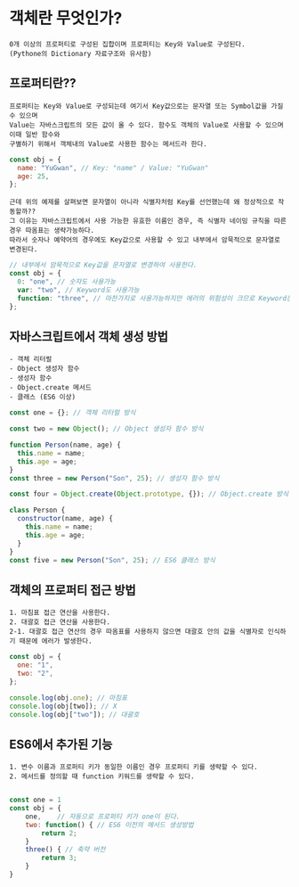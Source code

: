 # 객체란 무엇인가?

    0개 이상의 프로퍼티로 구성된 집합이며 프로퍼티는 Key와 Value로 구성된다.
    (Pythone의 Dictionary 자료구조와 유사함)

## 프로퍼티란??

    프로퍼티는 Key와 Value로 구성되는데 여기서 Key값으로는 문자열 또는 Symbol값을 가질 수 있으며
    Value는 자바스크립트의 모든 값이 올 수 있다. 함수도 객체의 Value로 사용할 수 있으며 이때 일반 함수와
    구별하기 위해서 객체내의 Value로 사용한 함수는 메서드라 한다.

```javascript
const obj = {
  name: "YuGwan", // Key: "name" / Value: "YuGwan"
  age: 25,
};
```

    근데 위의 예제를 살펴보면 문자열이 아니라 식별자처럼 Key를 선언했는데 왜 정상적으로 작동할까??
    그 이유는 자바스크립트에서 사용 가능한 유효한 이름인 경우, 즉 식별자 네이밍 규칙을 따른 경우 따옴표는 생략가능하다.
    따라서 숫자나 예약어의 경우에도 Key값으로 사용할 수 있고 내부에서 암묵적으로 문자열로 변경된다.

```javascript
// 내부에서 암묵적으로 Key값을 문자열로 변경하여 사용한다.
const obj = {
  0: "one", // 숫자도 사용가능
  var: "two", // Keyword도 사용가능
  function: "three", // 마찬가지로 사용가능하지만 에러의 위험성이 크므로 Keyword는 쓰지 않는걸로
};
```

## 자바스크립트에서 객체 생성 방법

    - 객체 리터럴
    - Object 생성자 함수
    - 생성자 함수
    - Object.create 메서드
    - 클래스 (ES6 이상)

```javascript
const one = {}; // 객체 리터럴 방식

const two = new Object(); // Object 생성자 함수 방식

function Person(name, age) {
  this.name = name;
  this.age = age;
}
const three = new Person("Son", 25); // 생성자 함수 방식

const four = Object.create(Object.prototype, {}); // Object.create 방식

class Person {
  constructor(name, age) {
    this.name = name;
    this.age = age;
  }
}
const five = new Person("Son", 25); // ES6 클래스 방식
```

## 객체의 프로퍼티 접근 방법

    1. 마침표 접근 연산을 사용한다.
    2. 대괄호 접근 연산을 사용한다.
    2-1. 대괄호 접근 연산의 경우 따옴표를 사용하지 않으면 대괄호 안의 값을 식별자로 인식하기 때문에 에러가 발생한다.

```javascript
const obj = {
  one: "1",
  two: "2",
};

console.log(obj.one); // 마침표
console.log(obj[two]); // X
console.log(obj["two"]); // 대괄호
```

## ES6에서 추가된 기능

    1. 변수 이름과 프로퍼티 키가 동일한 이름인 경우 프로퍼티 키를 생략할 수 있다.
    2. 메서드를 정의할 때 function 키워드를 생략할 수 있다.

```javascript

const one = 1
const obj = {
    one,    // 자동으로 프로퍼티 키가 one이 된다.
    two: function() { // ES6 이전의 메서드 생성방법
        return 2;
    }
    three() { // 축약 버전
        return 3;
    }
}

```
